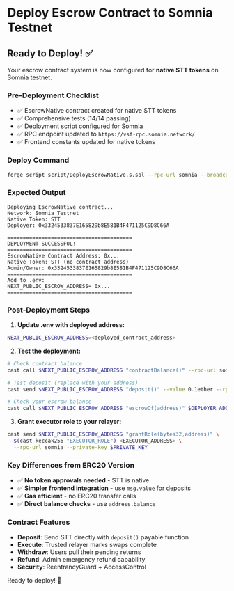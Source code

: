 # Deploy Escrow Contract to Somnia Testnet

## Ready to Deploy! ✅

Your escrow contract system is now configured for **native STT tokens** on Somnia testnet.

### Pre-Deployment Checklist
- ✅ EscrowNative contract created for native STT tokens
- ✅ Comprehensive tests (14/14 passing)
- ✅ Deployment script configured for Somnia
- ✅ RPC endpoint updated to `https://vsf-rpc.somnia.network/`
- ✅ Frontend constants updated for native tokens

### Deploy Command
```bash
forge script script/DeployEscrowNative.s.sol --rpc-url somnia --broadcast -vvv
```

### Expected Output
```
Deploying EscrowNative contract...
Network: Somnia Testnet
Native Token: STT
Deployer: 0x3324533837E165829b8E581B4F471125C9D8C66A

========================================
DEPLOYMENT SUCCESSFUL!
========================================
EscrowNative Contract Address: 0x...
Native Token: STT (no contract address)
Admin/Owner: 0x3324533837E165829b8E581B4F471125C9D8C66A
========================================
Add to .env:
NEXT_PUBLIC_ESCROW_ADDRESS= 0x...
========================================
```

### Post-Deployment Steps

1. **Update .env with deployed address:**
```bash
NEXT_PUBLIC_ESCROW_ADDRESS=<deployed_contract_address>
```

2. **Test the deployment:**
```bash
# Check contract balance
cast call $NEXT_PUBLIC_ESCROW_ADDRESS "contractBalance()" --rpc-url somnia

# Test deposit (replace with your address)
cast send $NEXT_PUBLIC_ESCROW_ADDRESS "deposit()" --value 0.1ether --rpc-url somnia --private-key $PRIVATE_KEY

# Check your escrow balance
cast call $NEXT_PUBLIC_ESCROW_ADDRESS "escrowOf(address)" $DEPLOYER_ADDRESS --rpc-url somnia
```

3. **Grant executor role to your relayer:**
```bash
cast send $NEXT_PUBLIC_ESCROW_ADDRESS "grantRole(bytes32,address)" \
  $(cast keccak256 "EXECUTOR_ROLE") <EXECUTOR_ADDRESS> \
  --rpc-url somnia --private-key $PRIVATE_KEY
```

### Key Differences from ERC20 Version
- ✅ **No token approvals needed** - STT is native
- ✅ **Simpler frontend integration** - use `msg.value` for deposits
- ✅ **Gas efficient** - no ERC20 transfer calls
- ✅ **Direct balance checks** - use `address.balance`

### Contract Features
- **Deposit**: Send STT directly with `deposit()` payable function
- **Execute**: Trusted relayer marks swaps complete
- **Withdraw**: Users pull their pending returns
- **Refund**: Admin emergency refund capability
- **Security**: ReentrancyGuard + AccessControl

Ready to deploy! 🚀